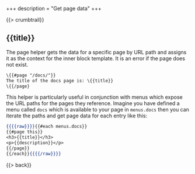 +++
description = "Get page data"
+++

{{> crumbtrail}}

## {{title}}

The page helper gets the data for a specific page by URL path and assigns it as the context for the inner block template. It is an error if the page does not exist.

```handlebars
\{{#page "/docs/"}}
The title of the docs page is: \{{title}}
\{{/page}
```

This helper is particularly useful in conjunction with menus which expose the URL paths for the pages they reference. Imagine you have defined a menu called `docs` which is available to your page in `menus.docs` then you can iterate the paths and get page data for each entry like this:

```handlebars
{{{{raw}}}}{{#each menus.docs}}
{{#page this}}
<h3>{{title}}</h3>
<p>{{description}}</p>
{{/page}}
{{/each}}{{{{/raw}}}}
```

{{> back}}

